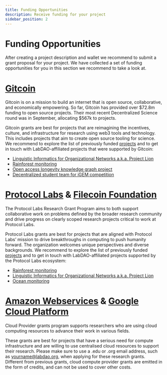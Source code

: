 ```yaml
---
title: Funding Opportunities
description: Receive funding for your project
sidebar_position: 2
---
```


# Funding Opportunities
After creating a project description and wallet we recommend to submit a grant proposal for your project. We have collected a set of funding opportunities for you in this section we recommend to take a look at. 

# [Gitcoin](https://gitcoin.co/)
Gitcoin is on a mission to build an internet that is open source, collaborative, and economically empowering. So far, Gitcoin has provided over $72.8m funding to open source projects. Their most recent Decentralized Science round was in September, allocating $567k to projects.

Gitcoin grants are best for projects that are reimagining the incentives, culture, and infrastructure for research using web3 tools and technology. This includes projects that aim to create open source tooling for science. We recommend to explore the list of previously funded [projects](https://gitcoin.co/grants/clr/gr15-desci) and to get in touch with LabDAO-affiliated projects that were supported by Gitcoin:
* [Linguistic Informatics for Organizational Networks a.k.a. Project Lion](https://gitcoin.co/grants/7214/project-lion)
* [Rainforest monitoring](https://gitcoin.co/grants/7362/rainforest-monitoring-lab-by-gainforest-labdao-ra)
* [Open access longevity knowledge graph project](https://gitcoin.co/grants/7365/open-access-longevity-knowledge-graph-project)
* [Decentralized student team for iGEM competition](https://gitcoin.co/grants/7336/decentralized-student-team-for-igem-competition)

# [Protocol Labs](https://grants.protocol.ai/) & [Filecoin Foundation](https://fil.org/grants/)
The Protocol Labs Research Grant Program aims to both support collaborative work on problems defined by the broader research community and drive progress on clearly scoped research projects critical to work at Protocol Labs.

Protocol Labs grants are best for projects that are aligned with Protocol Labs’ mission to drive breakthroughs in computing to push humanity forward. The organization welcomes unique perspectives and diverse backgrounds. We recommend to explore the list of previously funded [projects](https://grants.protocol.ai/) and to get in touch with LabDAO-affiliated projects supported by the Protocol Labs ecosystem:
* [Rainforest monitoring](https://gitcoin.co/grants/7362/rainforest-monitoring-lab-by-gainforest-labdao-ra)
* [Linguistic Informatics for Organizational Networks a.k.a. Project Lion](https://gitcoin.co/grants/7214/project-lion)
* [Ocean monitoring](https://newatlantis.io/)

# [Amazon Webservices](https://aws.amazon.com/grants/) & [Google Cloud Platform](https://cloud.google.com/edu/researchers)
Cloud Provider grants program supports researchers who are using cloud computing resources to advance their work in various fields.

These grants are best for projects that have a serious need for compute infrastructure and are willing to use centralised cloud resources to support their research. Please make sure to use a .edu or .org email address, such as yourname@labdao.org, when applying for these research grants. Different from previous grants, cloud compute provider grants are emitted in the form of credits, and can not be used to cover other costs.


